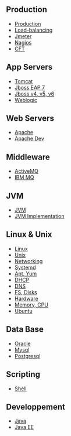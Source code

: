 Production
---------------------
- [Production](production)
- [Load-balancing](load-balancing)
- [Jmeter](jmeter)	
- [Nagios](nagios)
- [CFT](cft)

App Servers
---------------------
- [Tomcat](tomcat)
- [Jboss EAP 7](jboss-eap-7)
- [Jboss v4, v5, v6](jboss4.5.6)  
- [Weblogic](weblogic)

Web Servers
---------------------
- [Apache](apache)
- [Apache Dev](apache-dev)

Middleware
---------------------
- [ActiveMQ](activeMQ)	
- [IBM MQ](IBM-MQ)

JVM
---------------------
- [JVM](jvm)
- [JVM Implementation](jvm-implementation)

Linux & Unix
---------------------
- [Linux](linux)
- [Unix](unix)
- [Networking](linux-networking)
- [Systemd](linux-systemd)	
- [Apt, Yum](linux-apt-yum-pkg)
- [DHCP](linux-dhcp)
- [DNS](linux-dns)	
- [FS, Disks](linux-FS-disk)
- [Hardware](linux-hardware)
- [Memory, CPU](linux-memory-cpu)	
- [Ubuntu](ubuntu)

Data Base
---------------------
- [Oracle](oracle)
- [Mysql](mysql)
- [Postgresql](postgresql)	

Scripting
---------------------
- [Shell](scripting-shell)


Developpement
---------------------
- [Java](java-dev)
- [Java EE](java-ee-dev)


